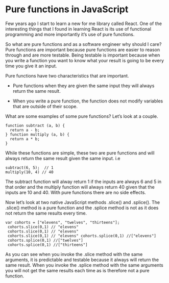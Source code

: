 # Pure functions in JavaScript

Few years ago I start to learn a new for me library called React.
One of the interesting things that I found in learning React is its use of functional programming and more importantly it’s use of pure functions.

So what are pure functions and as a software engineer why should I care? Pure functions are important because pure functions are easier to reason through and are more testable. Being testable is important because when you write a function you want to know what your result is going to be every time you give it an input.

Pure functions have two characteristics that are important.

* Pure functions when they are given the same input they will always return the same result.

* When you write a pure function, the function does not modify variables that are outside of their scope.

What are some examples of some pure functions? Let’s look at a couple.

```
function subtract (a, b) {
  return a - b;
} function multiply (a, b) {
  return a * b;
}
```

While these functions are simple, these two are pure functions and will always return the same result given the same input. i.e

```
subtract(6, 5);  // 1
multiply(10, 4) // 40
```

The subtract function will alway return 1 if the inputs are always 6 and 5 in that order and the multiply function will always return 40 given that the inputs are 10 and 40. With pure functions there are no side effects.

Now let’s look at two native JavaScript methods .slice() and .splice(). The .slice() method is a pure function and the .splice method is not as it does not return the same results every time.

```
var cohorts = ["elevens", "twelves", "thirteens"];
 cohorts.slice(0,1) // "elevens"
 cohorts.slice(0,1) // "elevens"
 cohorts.slice(0,1) // "elevens" cohorts.splice(0,1) //["elevens"]
 cohorts.splice(0,1) //["twelves"]
 cohorts.splice(0,1) //["thirteens"]
```

As you can see when you invoke the .slice method with the same arguments, it is predictable and testable because it always will return the same result. When you invoke the .splice method with the same arguments you will not get the same results each time as is therefore not a pure function.